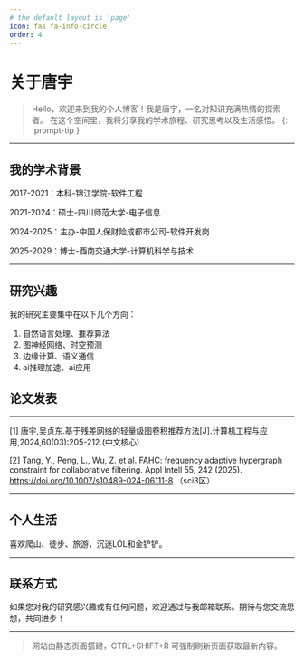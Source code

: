 ```yaml
---
# the default layout is 'page'
icon: fas fa-info-circle
order: 4
---
```


# 关于唐宇

> Hello，欢迎来到我的个人博客！我是唐宇，一名对知识充满热情的探索者。 在这个空间里，我将分享我的学术旅程、研究思考以及生活感悟。
{: .prompt-tip }

---
## 我的学术背景

2017-2021：本科-锦江学院-软件工程

2021-2024：硕士-四川师范大学-电子信息

2024-2025：主办-中国人保财险成都市公司-软件开发岗

2025-2029：博士-西南交通大学-计算机科学与技术

---
## 研究兴趣

我的研究主要集中在以下几个方向：

1. 自然语言处理、推荐算法
2. 图神经网络、时空预测
3. 边缘计算、语义通信
4. ai推理加速、ai应用

## 论文发表

---

[1] 唐宇,吴贞东.基于残差网络的轻量级图卷积推荐方法[J].计算机工程与应用,2024,60(03):205-212.(中文核心)

[2] Tang, Y., Peng, L., Wu, Z. et al. FAHC: frequency adaptive hypergraph constraint for collaborative filtering. Appl Intell 55, 242 (2025). https://doi.org/10.1007/s10489-024-06111-8 （sci3区）


---
## 个人生活

喜欢爬山、徒步、旅游，沉迷LOL和金铲铲。

---

## 联系方式

如果您对我的研究感兴趣或有任何问题，欢迎通过与我邮箱联系。期待与您交流思想，共同进步！

---


> 网站由静态页面搭建，CTRL+SHIFT+R 可强制刷新页面获取最新内容。
